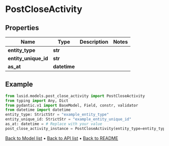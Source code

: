 # PostCloseActivity

## Properties
Name | Type | Description | Notes
------------ | ------------- | ------------- | -------------
**entity_type** | **str** |  | 
**entity_unique_id** | **str** |  | 
**as_at** | **datetime** |  | 
## Example

```python
from lusid.models.post_close_activity import PostCloseActivity
from typing import Any, Dict
from pydantic.v1 import BaseModel, Field, constr, validator
from datetime import datetime
entity_type: StrictStr = "example_entity_type"
entity_unique_id: StrictStr = "example_entity_unique_id"
as_at: datetime = # Replace with your value
post_close_activity_instance = PostCloseActivity(entity_type=entity_type, entity_unique_id=entity_unique_id, as_at=as_at)

```

[Back to Model list](../README.md#documentation-for-models) &#8226; [Back to API list](../README.md#documentation-for-api-endpoints) &#8226; [Back to README](../README.md)

